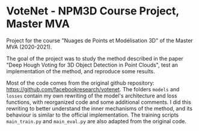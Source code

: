 # VoteNet - NPM3D Course Project, Master MVA
 
Project for the course "Nuages de Points et Modélisation 3D" of the Master MVA (2020-2021).

The goal of the project was to study the method described in the paper "Deep Hough Voting for 3D Object Detection in Point Clouds", test an implementation of the method, and reproduce some results.

Most of the code comes from the original github repository: https://github.com/facebookresearch/votenet. 
The folders `models` and `losses` contain my own rewriting of the model's architecture and loss functions, with reorganized code and some additional comments. I did this rewriting to better understand the inner mechanisms of the method, and its behaviour is similar to the official implementation. 
The training scripts `main_train.py` and `main_eval.py` are also adapted from the original code.
